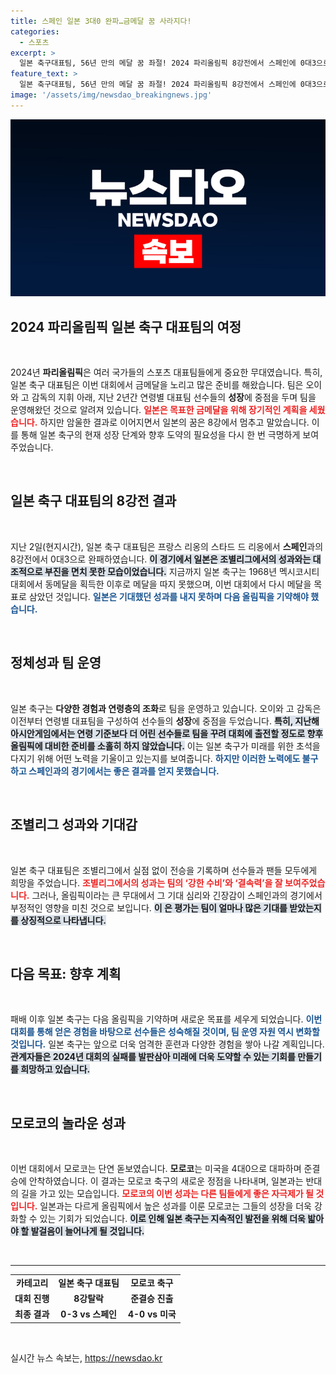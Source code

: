 ```yaml
---
title: 스페인 일본 3대0 완파…금메달 꿈 사라지다!
categories:
  - 스포츠
excerpt: >
  일본 축구대표팀, 56년 만의 메달 꿈 좌절! 2024 파리올림픽 8강전에서 스페인에 0대3으로 패배하며 4강 진출에 실패했습니다. 점점 다가오는 다음 기회를 기다리게 된 일본의 도전, 그 결과는?
feature_text: >
  일본 축구대표팀, 56년 만의 메달 꿈 좌절! 2024 파리올림픽 8강전에서 스페인에 0대3으로 패배하며 4강 진출에 실패했습니다. 점점 다가오는 다음 기회를 기다리게 된 일본의 도전, 그 결과는?
image: '/assets/img/newsdao_breakingnews.jpg'
---
```


<p><img src="/assets/img/newsdao_breakingnews.jpg" alt="flaretime 속보" /></p>

<h2 data-ke-size="size26">2024 파리올림픽 일본 축구 대표팀의 여정</h2>

<p data-ke-size="size16">&nbsp;</p>

<p>2024년 <strong>파리올림픽</strong>은 여러 국가들의 스포츠 대표팀들에게 중요한 무대였습니다. 특히, 일본 축구 대표팀은 이번 대회에서 금메달을 노리고 많은 준비를 해왔습니다. 팀은 오이와 고 감독의 지휘 아래, 지난 2년간 연령별 대표팀 선수들의 <strong>성장</strong>에 중점을 두며 팀을 운영해왔던 것으로 알려져 있습니다. <b><span style="color: #ee2323;">일본은 목표한 금메달을 위해 장기적인 계획을 세웠습니다.</span></b> 하지만 암울한 결과로 이어지면서 일본의 꿈은 8강에서 멈추고 말았습니다. 이를 통해 일본 축구의 현재 성장 단계와 향후 도약의 필요성을 다시 한 번 극명하게 보여주었습니다. </p>

<p data-ke-size="size16">&nbsp;</p>

<h2 data-ke-size="size26">일본 축구 대표팀의 8강전 결과</h2>

<p data-ke-size="size16">&nbsp;</p>

<p>지난 2일(현지시간), 일본 축구 대표팀은 프랑스 리옹의 스타드 드 리옹에서 <strong>스페인</strong>과의 8강전에서 0대3으로 완패하였습니다. <b><span style="background-color: #21538527;">이 경기에서 일본은 조별리그에서의 성과와는 대조적으로 부진을 면치 못한 모습이었습니다.</span></b> 지금까지 일본 축구는 1968년 멕시코시티 대회에서 동메달을 획득한 이후로 메달을 따지 못했으며, 이번 대회에서 다시 메달을 목표로 삼았던 것입니다. <b><span style="color: #1a5490;">일본은 기대했던 성과를 내지 못하며 다음 올림픽을 기약해야 했습니다.</span></b></p>

<p data-ke-size="size16">&nbsp;</p>

<h2 data-ke-size="size26">정체성과 팀 운영</h2>

<p data-ke-size="size16">&nbsp;</p>

<p>일본 축구는 <strong>다양한 경험과 연령층의 조화</strong>로 팀을 운영하고 있습니다. 오이와 고 감독은 이전부터 연령별 대표팀을 구성하여 선수들의 <strong>성장</strong>에 중점을 두었습니다. <b><span style="background-color: #21538527;">특히, 지난해 아시안게임에서는 연령 기준보다 더 어린 선수들로 팀을 꾸려 대회에 출전할 정도로 향후 올림픽에 대비한 준비를 소홀히 하지 않았습니다.</span></b> 이는 일본 축구가 미래를 위한 초석을 다지기 위해 어떤 노력을 기울이고 있는지를 보여줍니다. <b><span style="color: #1a5490;">하지만 이러한 노력에도 불구하고 스페인과의 경기에서는 좋은 결과를 얻지 못했습니다.</span></b></p>

<p data-ke-size="size16">&nbsp;</p>

<h2 data-ke-size="size26">조별리그 성과와 기대감</h2>

<p data-ke-size="size16">&nbsp;</p>

<p>일본 축구 대표팀은 조별리그에서 실점 없이 전승을 기록하며 선수들과 팬들 모두에게 희망을 주었습니다. <b><span style="color: #ee2323;">조별리그에서의 성과는 팀의 ‘강한 수비’와 ‘결속력’을 잘 보여주었습니다.</span></b> 그러나, 올림픽이라는 큰 무대에서 그 기대 심리와 긴장감이 스페인과의 경기에서 부정적인 영향을 미친 것으로 보입니다. <b><span style="background-color: #21538527;">이 은 평가는 팀이 얼마나 많은 기대를 받았는지를 상징적으로 나타냅니다.</span></b> </p>

<p data-ke-size="size16">&nbsp;</p>

<h2 data-ke-size="size26">다음 목표: 향후 계획</h2>

<p data-ke-size="size16">&nbsp;</p>

<p>패배 이후 일본 축구는 다음 올림픽을 기약하며 새로운 목표를 세우게 되었습니다. <b><span style="color: #1a5490;">이번 대회를 통해 얻은 경험을 바탕으로 선수들은 성숙해질 것이며, 팀 운영 자원 역시 변화할 것입니다.</span></b> 일본 축구는 앞으로 더욱 엄격한 훈련과 다양한 경험을 쌓아 나갈 계획입니다. <b><span style="background-color: #21538527;">관계자들은 2024년 대회의 실패를 발판삼아 미래에 더욱 도약할 수 있는 기회를 만들기를 희망하고 있습니다.</span></b></p>

<p data-ke-size="size16">&nbsp;</p>

<h2 data-ke-size="size26">모로코의 놀라운 성과</h2>

<p data-ke-size="size16">&nbsp;</p>

<p>이번 대회에서 모로코는 단연 돋보였습니다. <strong>모로코</strong>는 미국을 4대0으로 대파하며 준결승에 안착하였습니다. 이 결과는 모로코 축구의 새로운 정점을 나타내며, 일본과는 반대의 길을 가고 있는 모습입니다. <b><span style="color: #ee2323;">모로코의 이번 성과는 다른 팀들에게 좋은 자극제가 될 것입니다.</span></b> 일본과는 다르게 올림픽에서 높은 성과를 이룬 모로코는 그들의 성장을 더욱 강화할 수 있는 기회가 되었습니다. <b><span style="background-color: #21538527;">이로 인해 일본 축구는 지속적인 발전을 위해 더욱 밟아야 할 발걸음이 늘어나게 될 것입니다.</span></b></p>

<p data-ke-size="size16">&nbsp;</p>

<hr>

<table style="width: 100%; border-collapse: collapse;">
    <tr>
        <td style="text-align: center; height: 17px;"><b>카테고리</b></td>
        <td style="text-align: center; height: 17px;"><b>일본 축구 대표팀</b></td>
        <td style="text-align: center; height: 17px;"><b>모로코 축구</b></td>
    </tr>
    <tr>
        <td style="text-align: center; height: 17px;"><b>대회 진행</b></td>
        <td style="text-align: center; height: 17px;"><b>8강탈락</b></td>
        <td style="text-align: center; height: 17px;"><b>준결승 진출</b></td>
    </tr>
    <tr>
        <td style="text-align: center; height: 17px;"><b>최종 결과</b></td>
        <td style="text-align: center; height: 17px;"><b>0-3 vs 스페인</b></td>
        <td style="text-align: center; height: 17px;"><b>4-0 vs 미국</b></td>
    </tr>
</table>

<p data-ke-size="size16">&nbsp;</p>
실시간 뉴스 속보는, <a href="https://newsdao.kr" rel="dofollow">https://newsdao.kr</a>


